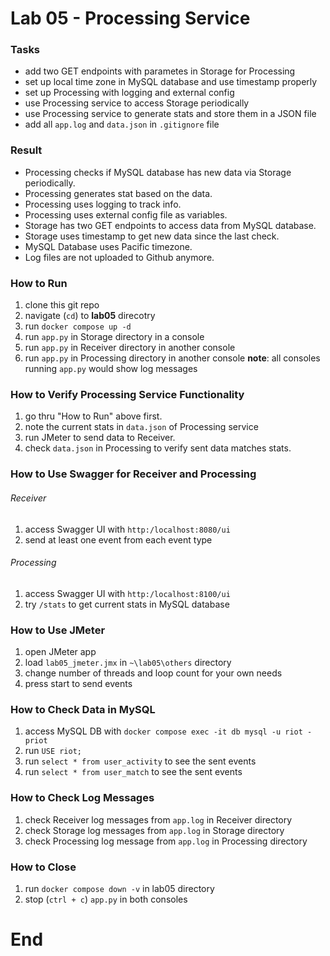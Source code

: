 # Lab 05 - Processing Service 
### Tasks
- add two GET endpoints with parametes in Storage for Processing
- set up local time zone in MySQL database and use timestamp properly
- set up Processing with logging and external config
- use Processing service to access Storage periodically
- use Processing service to generate stats and store them in a JSON file
- add all `app.log` and `data.json` in `.gitignore` file

### Result
- Processing checks if MySQL database has new data via Storage periodically.
- Processing generates stat based on the data.
- Processing uses logging to track info.
- Processing uses external config file as variables.
- Storage has two GET endpoints to access data from MySQL database.
- Storage uses timestamp to get new data since the last check.
- MySQL Database uses Pacific timezone.
- Log files are not uploaded to Github anymore.

### How to Run
1. clone this git repo
2. navigate (`cd`) to **lab05** direcotry 
3. run `docker compose up -d`
4. run `app.py` in Storage directory in a console
5. run `app.py` in Receiver directory in another console
6. run `app.py` in Processing directory in another console
**note**: all consoles running `app.py` would show log messages

### How to Verify Processing Service Functionality
1. go thru "How to Run" above first.
2. note the current stats in `data.json` of Processing service
3. run JMeter to send data to Receiver.
4. check `data.json` in Processing to verify sent data matches stats.

### How to Use Swagger for Receiver and Processing
###### Receiver
1. access Swagger UI with `http:/localhost:8080/ui`
2. send at least one event from each event type
###### Processing
1. access Swagger UI with `http:/localhost:8100/ui`
2. try `/stats` to get current stats in MySQL database

### How to Use JMeter
1. open JMeter app
2. load `lab05_jmeter.jmx` in `~\lab05\others` directory
3. change number of threads and loop count for your own needs
4. press start to send events

### How to Check Data in MySQL
1. access MySQL DB with `docker compose exec -it db mysql -u riot -priot`
2. run `USE riot;`
3. run `select * from user_activity` to see the sent events
4. run `select * from user_match` to see the sent events

### How to Check Log Messages
1. check Receiver log messages from `app.log` in Receiver directory
2. check Storage log messages from `app.log` in Storage directory
3. check Processing log message from `app.log` in Processing directory

### How to Close
1. run `docker compose down -v` in lab05 directory
2. stop (`ctrl + c`) `app.py` in both consoles

# End
